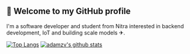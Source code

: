 ## 👋 Welcome to my GitHub profile 

I'm a software developer and student from Nitra interested in backend development, IoT and building scale models ✈.

[![Top Langs](https://github-readme-stats-eight-flame.vercel.app/api/top-langs/?username=adamzv&count_private=true&exclude_repo=TP1-project,C-projekty,PortalBrigad)](https://github.com/anuraghazra/github-readme-stats)
[![adamzv's github stats](https://github-readme-stats-eight-flame.vercel.app/api?username=adamzv)](https://github.com/anuraghazra/github-readme-stats)
